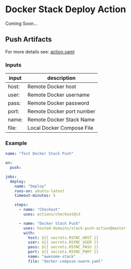 # Docker Stack Deploy Action

Coming Soon...

## Push Artifacts

For more details see: [action.yaml](action.yaml)

### Inputs

| input | description               |
|-------|---------------------------|
| host: | Remote Docker host        |
| user: | Remote Docker username    |  
| pass: | Remote Docker password    |
| port: | Remote Docker port number | 
| name: | Remote Docker Stack Name  |
| file: | Local Docker Compose File | 

### Example

```yaml
name: "Test Docker Stack Push"

on:
  push:

jobs:
  deploy:
    name: "Deploy"
    runs-on: ubuntu-latest
    timeout-minutes: 5

    steps:
      - name: "Checkout"
        uses: actions/checkout@v3

      - name: "Docker Stack Push"
        uses: hosted-domains/stack-push-action@master
        with:
          host: ${{ secrets.RSYNC_HOST }}
          user: ${{ secrets.RSYNC_USER }}
          pass: ${{ secrets.RSYNC_PASS }}
          port: ${{ secrets.RSYNC_PORT }}
          name: "awesome-stack"
          file: "docker-compose-swarm.yaml"
```
